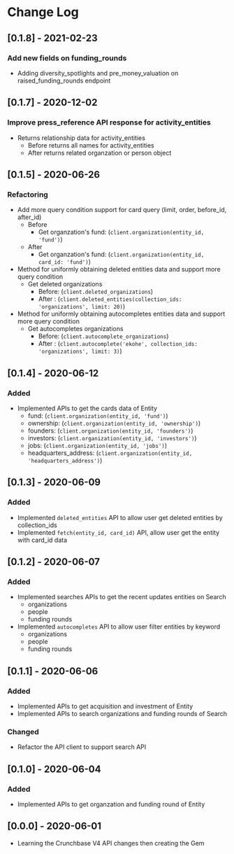 # Change Log

## [0.1.8] - 2021-02-23

### Add new fields on funding_rounds
- Adding diversity_spotlights and pre_money_valuation on raised_funding_rounds endpoint

## [0.1.7] - 2020-12-02

### Improve press_reference API response for activity_entities
- Returns relationship data for activity_entities
    * Before returns all names for activity_entities
    * After returns related organzation or person object

## [0.1.5] - 2020-06-26

### Refactoring
- Add more query condition support for card query (limit, order, before_id, after_id)
    * Before
      - Get organzation's fund: (`client.organization(entity_id, 'fund')`)
    * After
      - Get organzation's fund: (`client.organization(entity_id, card_id: 'fund')`)
- Method for uniformly obtaining deleted entities data and support more query condition
    * Get deleted organizations
      - Before:  (`client.deleted_organizations`)
      - After :  (`client.deleted_entities(collection_ids: 'organizations', limit: 20)`)
- Method for uniformly obtaining autocompletes entities data and support more query condition
    * Get autocompletes organizations
      - Before:  (`client.autocomplete_organizations`)
      - After :  (`client.autocomplete('ekohe', collection_ids: 'organizations', limit: 3)`)

## [0.1.4] - 2020-06-12

### Added
- Implemented APIs to get the cards data of Entity
  - fund: (`client.organization(entity_id, 'fund')`)
  - ownership: (`client.organization(entity_id, 'ownership')`)
  - founders: (`client.organization(entity_id, 'founders')`)
  - investors: (`client.organization(entity_id, 'investors')`)
  - jobs: (`client.organization(entity_id, 'jobs')`)
  - headquarters_address: (`client.organization(entity_id, 'headquarters_address')`)

## [0.1.3] - 2020-06-09

### Added
- Implemented `deleted_entities` API to allow user get deleted entities by collection_ids
- Implemented `fetch(entity_id, card_id)` API, allow user get the entity with card_id data

## [0.1.2] - 2020-06-07

### Added
- Implemented searches APIs to get the recent updates entities on Search
  - organizations
  - people
  - funding rounds
- Implemented `autocompletes` API to allow user filter entities by keyword
  - organizations
  - people
  - funding rounds

## [0.1.1] - 2020-06-06

### Added
- Implemented APIs to get acquisition and investment of Entity
- Implemented APIs to search organizations and funding rounds of Search

### Changed
- Refactor the API client to support search API

## [0.1.0] - 2020-06-04

### Added

- Implemented APIs to get organzation and funding round of Entity

## [0.0.0] - 2020-06-01

- Learning the Crunchbase V4 API changes then creating the Gem
